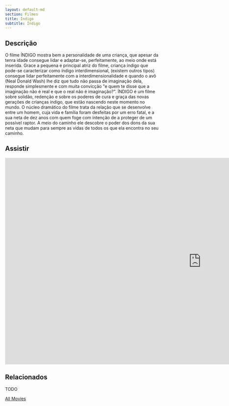 ```yaml
---
layout: default-md
section: Filmes
title: Índigo
subtitle: Índigo
---
```


## Descrição
O filme ÍNDIGO mostra bem a personalidade de uma criança, que apesar da tenra idade consegue lidar e adaptar-se, perfeitamente, ao meio onde está inserida. Grace a pequena e principal atriz do filme, criança índigo que pode-se caracterizar como índigo interdimensional, (existem outros tipos) consegue lidar perfeitamente com a interdimensionalidade e quando o avô (Neal Donald Wash) lhe diz que tudo não passa de imaginação dela, responde simplesmente e com muita convicção "e quem te disse que a imaginação não é real e que o real não é imaginação?". ÍNDIGO é um filme sobre solidão, redenção e sobre os poderes de cura e graça das novas gerações de crianças índigo, que estão nascendo neste momento no mundo. O núcleo dramático do filme trata da relação que se desenvolve entre um homem, cuja vida e família foram desfeitas por um erro fatal, e a sua neta de dez anos com quem foge com intenção de a proteger de um possível raptor. A meio do caminho ele descobre o poder dos dons da sua neta que mudam para sempre as vidas de todos os que ela encontra no seu caminho.


## Assistir
<iframe width="1280" height="673" src="https://www.youtube.com/embed/X6ip_PnPJJ8" frameborder="0" allow="accelerometer; autoplay; encrypted-media; gyroscope; picture-in-picture" allowfullscreen></iframe>

## Relacionados
TODO


<a href="/movies" class="button">All Movies</a>